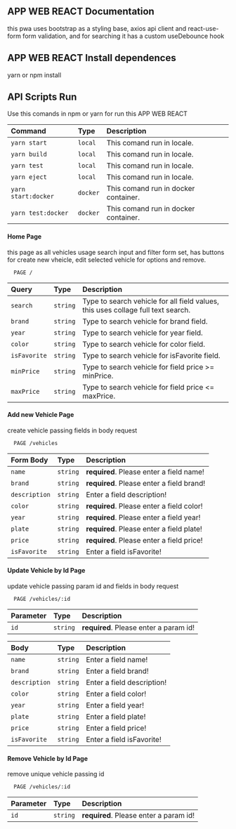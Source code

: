 
## APP WEB REACT Documentation

this pwa uses bootstrap as a styling base, axios api client and react-use-form form validation, and for searching it has a custom useDebounce hook

## APP WEB REACT Install dependences
yarn or npm install

## API Scripts Run

Use this comands in npm or yarn for run this APP WEB REACT

| Command   | Type       | Description                           |
| :---------- | :--------- | :---------------------------------- |
| `yarn start` | `local` | This comand run in locale. |
| `yarn build` | `local` | This comand run in locale. |
| `yarn test` | `local` | This comand run in locale. |
| `yarn eject` | `local` | This comand run in locale. |
| `yarn start:docker` | `docker` | This comand run in docker container. |
| `yarn test:docker` | `docker` | This comand run in docker container. |

#### Home Page
this page as all vehicles usage search input and filter form set, has buttons for create new vheicle, edit selected vehicle for options and remove.
```Route
  PAGE /
```

| Query   | Type       | Description                           |
| :---------- | :--------- | :---------------------------------- |
| `search` | `string` | Type to search vehicle for all field values, this uses collage full text search. |
| `brand` | `string` | Type to search vehicle for brand field. |
| `year` | `string` | Type to search vehicle for year field. |
| `color` | `string` | Type to search vehicle for color field. |
| `isFavorite` | `string` | Type to search vehicle for isFavorite field. |
| `minPrice` | `string` | Type to search vehicle for field price >= minPrice. |
| `maxPrice` | `string` | Type to search vehicle for field price <= maxPrice. |


#### Add new Vehicle Page
create vehicle passing fields in body request
```Route
  PAGE /vehicles
```

| Form Body   | Type       | Description                           |
| :---------- | :--------- | :---------------------------------- |
| `name` | `string` | **required**. Please enter a field name! |
| `brand` | `string` | **required**. Please enter a field brand! |
| `description` | `string` | Enter a field description! |
| `color` | `string` | **required**. Please enter a field color! |
| `year` | `string` | **required**. Please enter a field year! |
| `plate` | `string` | **required**. Please enter a field plate! |
| `price` | `string` | **required**. Please enter a field price! |
| `isFavorite` | `string` | Enter a field isFavorite! |

#### Update Vehicle by Id Page
update vehicle passing param id and fields in body request
```Route
  PAGE /vehicles/:id
```

| Parameter   | Type       | Description                           |
| :---------- | :--------- | :---------------------------------- |
| `id` | `string` | **required**. Please enter a param id! |

| Body   | Type       | Description                           |
| :---------- | :--------- | :---------------------------------- |
| `name` | `string` | Enter a field name! |
| `brand` | `string` | Enter a field brand! |
| `description` | `string` | Enter a field description! |
| `color` | `string` | Enter a field color! |
| `year` | `string` | Enter a field year! |
| `plate` | `string` | Enter a field plate! |
| `price` | `string` | Enter a field price! |
| `isFavorite` | `string` | Enter a field isFavorite! |

#### Remove Vehicle by Id Page
remove unique vehicle passing id
```Route
  PAGE /vehicles/:id
```

| Parameter   | Type       | Description                           |
| :---------- | :--------- | :---------------------------------- |
| `id` | `string` | **required**. Please enter a param id! |
